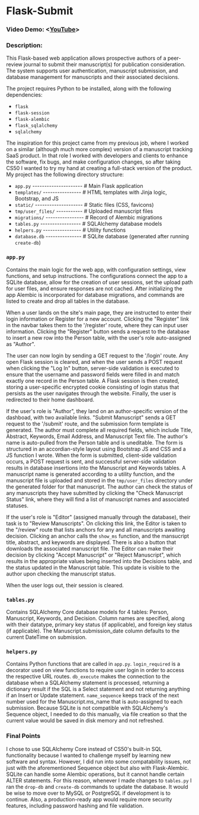 # Flask-Submit
### Video Demo:  <[YouTube](https://www.youtube.com/watch?v=sWkgqlztY9s)>
### Description:

This Flask-based web application allows prospective authors of a peer-review journal to submit their manuscript(s) for publication consideration. The system supports user authentication, manuscript submission, and database management for manuscripts and their associated decisions.

The project requires Python to be installed, along with the following dependencies:
* `flask`
* `flask-session`
* `flask-alembic`
* `flask_sqlalchemy`
* `sqlalchemy`

The inspiration for this project came from my previous job, where I worked on a similar (although much more complex) version of a manuscript tracking SaaS product. In that role I worked with developers and clients to enhance the software, fix bugs, and make configuration changes, so after taking CS50 I wanted to try my hand at creating a full-stack version of the product. My project has the following directory structure:

- `app.py` --------------------- # Main Flask application
- `templates/` ---------------- # HTML templates with Jinja logic, Bootstrap, and JS
- `static/` -------------------- # Static files (CSS, favicons)
- `tmp/user_files/` ----------- # Uploaded manuscript files
- `migrations/` ---------------- # Record of Alembic migrations
- `tables.py` ----------------- # SQLAlchemy database models
- `helpers.py`  ---------------- # Utility functions
- `database.db` --------------- # SQLite database (generated after running `create-db`)

### `app.py` 
Contains the main logic for the web app, with configuration settings, view functions, and setup instructions. The configurations connect the app to a SQLite database, allow for the creation of user sessions, set the upload path for user files, and ensure responses are not cached. After initializing the app Alembic is incorporated for database migrations, and commands are listed to create and drop all tables in the database.

When a user lands on the site's main page, they are instructed to enter their login information or Register for a new account. Clicking the "Register" link in the navbar takes them to the '/register' route, where they can input user information. Clicking the "Register" button sends a request to the database to insert a new row into the Person table, with the user's role auto-assigned as "Author".

The user can now login by sending a GET request to the '/login' route. Any open Flask session is cleared, and when the user sends a POST request when clicking the "Log In" button, server-side validation is executed to ensure that the username and password fields were filled in and match exactly one record in the Person table. A Flask session is then created, storing a user-specific encrypted cookie consisting of login status that persists as the user navigates through the website. Finally, the user is redirected to their home dashboard.

If the user's role is "Author", they land on an author-specific version of the dashboad, with two available links. "Submit Manuscript" sends a GET request to the '/submit' route, and the submission form template is generated. The author must complete all required fields, which include Title, Abstract, Keywords, Email Address, and Manuscript Text file. The author's name is auto-pulled from the Person table and is uneditable. The form is structured in an accordian-style layout using Bootstrap JS and CSS and a JS function I wrote. When the form is submitted, client-side validation occurs, a POST request is sent, and successful server-side validation results in database insertions into the Manuscript and Keywords tables. A manuscript name is generated according to a utility function, and the manuscript file is uploaded and stored in the `tmp/user_files` directory under the generated folder for that manuscript. The author can check the status of any manuscripts they have submitted by clicking the "Check Manuscript Status" link, where they will find a list of manuscript names and associated statuses.

If the user's role is "Editor" (assigned manually through the database), their task is to "Review Manuscripts". On clicking this link, the Editor is taken to the "/review" route that lists anchors for any and all manuscripts awaiting decision. Clicking an anchor calls the `show_ms` function, and the mansucript title, abstract, and keywords are displayed. There is also a button that downloads the associated manuscript file. The Editor can make their decision by clicking "Accept Manuscript" or "Reject Manuscript", which results in the appropriate values being inserted into the Decisions table, and the status updated in the Manuscript table. This update is visible to the author upon checking the manuscript status.

When the user logs out, their session is cleared.

### `tables.py` 
Contains SQLAlchemy Core database models for 4 tables: Person, Manuscript, Keywords, and Decision. Column names are specified, along with their datatype, primary key status (if applicable), and foreign key status (if applicable). The Manuscript.submission_date column defaults to the current DateTime on submission.

### `helpers.py`
Contains Python functions that are called in `app.py`. `login_required` is a decorator used on view functions to require user login in order to access the respective URL routes. `db_execute` makes the connection to the database when a SQLAlchemy statement is processed, returning a dictionary result if the SQL is a Select statement and not returning anything if an Insert or Update statement. `name_sequence` keeps track of the next number used for the Manuscript.ms_name that is auto-assigned to each submission. Because SQLite is not compatible with SQLAlchemy's Sequence object, I needed to do this manually, via file creation so that the current value would be saved in disk memory and not refreshed.

### Final Points
I chose to use SQLAlchemy Core instead of CS50's built-in SQL functionality because I wanted to challenge myself by learning new software and syntax. However, I did run into some compatability issues, not just with the aforementioned Sequence object but also with Flask-Alembic. SQLite can handle some Alembic operations, but it cannot handle certain ALTER statements. For this reason, whenever I made changes to `tables.py` I ran the `drop-db` and `create-db` commands to update the database. It would be wise to move over to MySQL or PostgreSQL if development is to continue. Also, a production-ready app would require more security features, including password hashing and file validation.